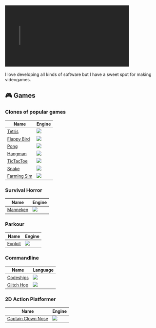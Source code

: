 ![Welcome](./Assets/Welcome.gif)

I love developing all kinds of software but I have a sweet spot for making videogames.

## 🎮 Games
### Clones of popular games

Name | Engine
---|---
[Tetris](https://github.com/Nizar1999/Yet-Another-Tetris-Clone) | ![](https://img.shields.io/badge/-Unity-grey?logo=unity)
[Flappy Bird](https://github.com/Nizar1999/Yet-Another-Flappy-Bird-Clone) | ![](https://img.shields.io/badge/-Unreal%20Engine-grey?logo=unreal-engine&logoColor=white)
[Pong](https://github.com/Nizar1999/Yet-Another-Pong-Clone) | ![](https://img.shields.io/badge/-Unity-grey?logo=unity)
[Hangman](https://github.com/Nizar1999/Yet-Another-Hangman-Clone) | ![](https://img.shields.io/badge/-Unity-grey?logo=unity)
[TicTacToe](https://github.com/Nizar1999/Unbeatable-TicTacToe) | ![](https://img.shields.io/badge/-Unity-grey?logo=unity)
[Snake](https://github.com/Nizar1999/Yet-Another-Snake-Clone) | ![](https://img.shields.io/badge/-Unity-grey?logo=unity)
[Farming Sim](https://github.com/Nizar1999/Farming-Sim) | ![](https://img.shields.io/badge/-Unity-grey?logo=unity)

### Survival Horror

Name | Engine
---|---
[Manneken](https://github.com/Nizar1999/Manneken) | ![](https://img.shields.io/badge/-Unreal%20Engine-grey?logo=unreal-engine&logoColor=white)

### Parkour

Name | Engine
---|---
[Exploit](https://github.com/Nizar1999/Expl01t) | ![](https://img.shields.io/badge/-Unreal%20Engine-grey?logo=unreal-engine&logoColor=white)

### Commandline

Name | Language
---|---
[Codeships](https://github.com/Nizar1999/Codeships) | ![](https://img.shields.io/badge/-C++-grey?logo=cplusplus&logoColor=white)
[Glitch Hop](https://github.com/Nizar1999/Glitch-Hop) | ![](https://img.shields.io/badge/-C++-grey?logo=cplusplus&logoColor=white)

### 2D Action Platformer

Name | Engine
---|---
[Captain Clown Nose](https://github.com/Nizar1999/Captain-Clown-Nose) | ![](https://img.shields.io/badge/-Godot-grey?logo=godot-engine&logoColor=white)


